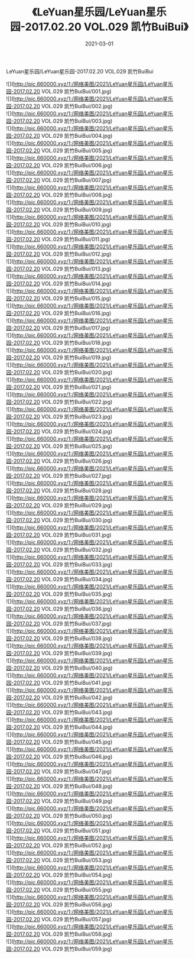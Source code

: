 ﻿---
layout: post
title:  《LeYuan星乐园/LeYuan星乐园-2017.02.20 VOL.029 凯竹BuiBui》
date:   2021-03-01
img: http://pic.660000.xyz/1:/网络美图/2021/LeYuan星乐园/LeYuan星乐园-2017.02.20 VOL.029 凯竹BuiBui/000.jpg
categories: [美女, 清纯, 唯美]
---

LeYuan星乐园/LeYuan星乐园-2017.02.20 VOL.029 凯竹BuiBui

 ![](http://pic.660000.xyz/1:/网络美图/2021/LeYuan星乐园/LeYuan星乐园-2017.02.20 VOL.029 凯竹BuiBui/001.jpg) <br>![](http://pic.660000.xyz/1:/网络美图/2021/LeYuan星乐园/LeYuan星乐园-2017.02.20 VOL.029 凯竹BuiBui/002.jpg) <br>![](http://pic.660000.xyz/1:/网络美图/2021/LeYuan星乐园/LeYuan星乐园-2017.02.20 VOL.029 凯竹BuiBui/003.jpg) <br>![](http://pic.660000.xyz/1:/网络美图/2021/LeYuan星乐园/LeYuan星乐园-2017.02.20 VOL.029 凯竹BuiBui/004.jpg) <br>![](http://pic.660000.xyz/1:/网络美图/2021/LeYuan星乐园/LeYuan星乐园-2017.02.20 VOL.029 凯竹BuiBui/005.jpg) <br>![](http://pic.660000.xyz/1:/网络美图/2021/LeYuan星乐园/LeYuan星乐园-2017.02.20 VOL.029 凯竹BuiBui/006.jpg) <br>![](http://pic.660000.xyz/1:/网络美图/2021/LeYuan星乐园/LeYuan星乐园-2017.02.20 VOL.029 凯竹BuiBui/007.jpg) <br>![](http://pic.660000.xyz/1:/网络美图/2021/LeYuan星乐园/LeYuan星乐园-2017.02.20 VOL.029 凯竹BuiBui/008.jpg) <br>![](http://pic.660000.xyz/1:/网络美图/2021/LeYuan星乐园/LeYuan星乐园-2017.02.20 VOL.029 凯竹BuiBui/009.jpg) <br>![](http://pic.660000.xyz/1:/网络美图/2021/LeYuan星乐园/LeYuan星乐园-2017.02.20 VOL.029 凯竹BuiBui/010.jpg) <br>![](http://pic.660000.xyz/1:/网络美图/2021/LeYuan星乐园/LeYuan星乐园-2017.02.20 VOL.029 凯竹BuiBui/011.jpg) <br>![](http://pic.660000.xyz/1:/网络美图/2021/LeYuan星乐园/LeYuan星乐园-2017.02.20 VOL.029 凯竹BuiBui/012.jpg) <br>![](http://pic.660000.xyz/1:/网络美图/2021/LeYuan星乐园/LeYuan星乐园-2017.02.20 VOL.029 凯竹BuiBui/013.jpg) <br>![](http://pic.660000.xyz/1:/网络美图/2021/LeYuan星乐园/LeYuan星乐园-2017.02.20 VOL.029 凯竹BuiBui/014.jpg) <br>![](http://pic.660000.xyz/1:/网络美图/2021/LeYuan星乐园/LeYuan星乐园-2017.02.20 VOL.029 凯竹BuiBui/015.jpg) <br>![](http://pic.660000.xyz/1:/网络美图/2021/LeYuan星乐园/LeYuan星乐园-2017.02.20 VOL.029 凯竹BuiBui/016.jpg) <br>![](http://pic.660000.xyz/1:/网络美图/2021/LeYuan星乐园/LeYuan星乐园-2017.02.20 VOL.029 凯竹BuiBui/017.jpg) <br>![](http://pic.660000.xyz/1:/网络美图/2021/LeYuan星乐园/LeYuan星乐园-2017.02.20 VOL.029 凯竹BuiBui/018.jpg) <br>![](http://pic.660000.xyz/1:/网络美图/2021/LeYuan星乐园/LeYuan星乐园-2017.02.20 VOL.029 凯竹BuiBui/019.jpg) <br>![](http://pic.660000.xyz/1:/网络美图/2021/LeYuan星乐园/LeYuan星乐园-2017.02.20 VOL.029 凯竹BuiBui/020.jpg) <br>![](http://pic.660000.xyz/1:/网络美图/2021/LeYuan星乐园/LeYuan星乐园-2017.02.20 VOL.029 凯竹BuiBui/021.jpg) <br>![](http://pic.660000.xyz/1:/网络美图/2021/LeYuan星乐园/LeYuan星乐园-2017.02.20 VOL.029 凯竹BuiBui/022.jpg) <br>![](http://pic.660000.xyz/1:/网络美图/2021/LeYuan星乐园/LeYuan星乐园-2017.02.20 VOL.029 凯竹BuiBui/023.jpg) <br>![](http://pic.660000.xyz/1:/网络美图/2021/LeYuan星乐园/LeYuan星乐园-2017.02.20 VOL.029 凯竹BuiBui/024.jpg) <br>![](http://pic.660000.xyz/1:/网络美图/2021/LeYuan星乐园/LeYuan星乐园-2017.02.20 VOL.029 凯竹BuiBui/025.jpg) <br>![](http://pic.660000.xyz/1:/网络美图/2021/LeYuan星乐园/LeYuan星乐园-2017.02.20 VOL.029 凯竹BuiBui/026.jpg) <br>![](http://pic.660000.xyz/1:/网络美图/2021/LeYuan星乐园/LeYuan星乐园-2017.02.20 VOL.029 凯竹BuiBui/027.jpg) <br>![](http://pic.660000.xyz/1:/网络美图/2021/LeYuan星乐园/LeYuan星乐园-2017.02.20 VOL.029 凯竹BuiBui/028.jpg) <br>![](http://pic.660000.xyz/1:/网络美图/2021/LeYuan星乐园/LeYuan星乐园-2017.02.20 VOL.029 凯竹BuiBui/029.jpg) <br>![](http://pic.660000.xyz/1:/网络美图/2021/LeYuan星乐园/LeYuan星乐园-2017.02.20 VOL.029 凯竹BuiBui/030.jpg) <br>![](http://pic.660000.xyz/1:/网络美图/2021/LeYuan星乐园/LeYuan星乐园-2017.02.20 VOL.029 凯竹BuiBui/031.jpg) <br>![](http://pic.660000.xyz/1:/网络美图/2021/LeYuan星乐园/LeYuan星乐园-2017.02.20 VOL.029 凯竹BuiBui/032.jpg) <br>![](http://pic.660000.xyz/1:/网络美图/2021/LeYuan星乐园/LeYuan星乐园-2017.02.20 VOL.029 凯竹BuiBui/033.jpg) <br>![](http://pic.660000.xyz/1:/网络美图/2021/LeYuan星乐园/LeYuan星乐园-2017.02.20 VOL.029 凯竹BuiBui/034.jpg) <br>![](http://pic.660000.xyz/1:/网络美图/2021/LeYuan星乐园/LeYuan星乐园-2017.02.20 VOL.029 凯竹BuiBui/035.jpg) <br>![](http://pic.660000.xyz/1:/网络美图/2021/LeYuan星乐园/LeYuan星乐园-2017.02.20 VOL.029 凯竹BuiBui/036.jpg) <br>![](http://pic.660000.xyz/1:/网络美图/2021/LeYuan星乐园/LeYuan星乐园-2017.02.20 VOL.029 凯竹BuiBui/037.jpg) <br>![](http://pic.660000.xyz/1:/网络美图/2021/LeYuan星乐园/LeYuan星乐园-2017.02.20 VOL.029 凯竹BuiBui/038.jpg) <br>![](http://pic.660000.xyz/1:/网络美图/2021/LeYuan星乐园/LeYuan星乐园-2017.02.20 VOL.029 凯竹BuiBui/039.jpg) <br>![](http://pic.660000.xyz/1:/网络美图/2021/LeYuan星乐园/LeYuan星乐园-2017.02.20 VOL.029 凯竹BuiBui/040.jpg) <br>![](http://pic.660000.xyz/1:/网络美图/2021/LeYuan星乐园/LeYuan星乐园-2017.02.20 VOL.029 凯竹BuiBui/041.jpg) <br>![](http://pic.660000.xyz/1:/网络美图/2021/LeYuan星乐园/LeYuan星乐园-2017.02.20 VOL.029 凯竹BuiBui/042.jpg) <br>![](http://pic.660000.xyz/1:/网络美图/2021/LeYuan星乐园/LeYuan星乐园-2017.02.20 VOL.029 凯竹BuiBui/043.jpg) <br>![](http://pic.660000.xyz/1:/网络美图/2021/LeYuan星乐园/LeYuan星乐园-2017.02.20 VOL.029 凯竹BuiBui/044.jpg) <br>![](http://pic.660000.xyz/1:/网络美图/2021/LeYuan星乐园/LeYuan星乐园-2017.02.20 VOL.029 凯竹BuiBui/045.jpg) <br>![](http://pic.660000.xyz/1:/网络美图/2021/LeYuan星乐园/LeYuan星乐园-2017.02.20 VOL.029 凯竹BuiBui/046.jpg) <br>![](http://pic.660000.xyz/1:/网络美图/2021/LeYuan星乐园/LeYuan星乐园-2017.02.20 VOL.029 凯竹BuiBui/047.jpg) <br>![](http://pic.660000.xyz/1:/网络美图/2021/LeYuan星乐园/LeYuan星乐园-2017.02.20 VOL.029 凯竹BuiBui/048.jpg) <br>![](http://pic.660000.xyz/1:/网络美图/2021/LeYuan星乐园/LeYuan星乐园-2017.02.20 VOL.029 凯竹BuiBui/049.jpg) <br>![](http://pic.660000.xyz/1:/网络美图/2021/LeYuan星乐园/LeYuan星乐园-2017.02.20 VOL.029 凯竹BuiBui/050.jpg) <br>![](http://pic.660000.xyz/1:/网络美图/2021/LeYuan星乐园/LeYuan星乐园-2017.02.20 VOL.029 凯竹BuiBui/051.jpg) <br>![](http://pic.660000.xyz/1:/网络美图/2021/LeYuan星乐园/LeYuan星乐园-2017.02.20 VOL.029 凯竹BuiBui/052.jpg) <br>![](http://pic.660000.xyz/1:/网络美图/2021/LeYuan星乐园/LeYuan星乐园-2017.02.20 VOL.029 凯竹BuiBui/053.jpg) <br>![](http://pic.660000.xyz/1:/网络美图/2021/LeYuan星乐园/LeYuan星乐园-2017.02.20 VOL.029 凯竹BuiBui/054.jpg) <br>![](http://pic.660000.xyz/1:/网络美图/2021/LeYuan星乐园/LeYuan星乐园-2017.02.20 VOL.029 凯竹BuiBui/055.jpg) <br>![](http://pic.660000.xyz/1:/网络美图/2021/LeYuan星乐园/LeYuan星乐园-2017.02.20 VOL.029 凯竹BuiBui/056.jpg) <br>![](http://pic.660000.xyz/1:/网络美图/2021/LeYuan星乐园/LeYuan星乐园-2017.02.20 VOL.029 凯竹BuiBui/057.jpg) <br>![](http://pic.660000.xyz/1:/网络美图/2021/LeYuan星乐园/LeYuan星乐园-2017.02.20 VOL.029 凯竹BuiBui/058.jpg) <br>![](http://pic.660000.xyz/1:/网络美图/2021/LeYuan星乐园/LeYuan星乐园-2017.02.20 VOL.029 凯竹BuiBui/059.jpg) <br>